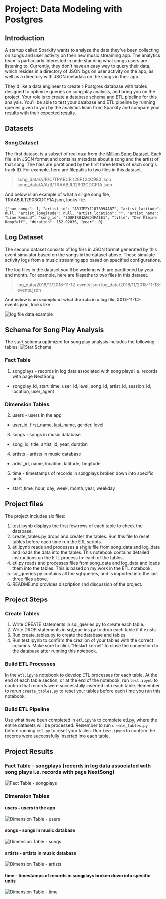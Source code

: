 # Project: Data Modeling with Postgres

## Introduction
A startup called Sparkify wants to analyze the data they've been collecting on songs and user activity on their new music streaming app. The analytics team is particularly interested in understanding what songs users are listening to. Currently, they don't have an easy way to query their data, which resides in a directory of JSON logs on user activity on the app, as well as a directory with JSON metadata on the songs in their app.

They'd like a data engineer to create a Postgres database with tables designed to optimize queries on song play analysis, and bring you on the project. Your role is to create a database schema and ETL pipeline for this analysis. You'll be able to test your database and ETL pipeline by running queries given to you by the analytics team from Sparkify and compare your results with their expected results.

## Datasets
### Song Dataset
The first dataset is a subset of real data from the [Million Song Dataset](https://labrosa.ee.columbia.edu/millionsong/). Each file is in JSON format and contains metadata about a song and the artist of that song. The files are partitioned by the first three letters of each song's track ID. For example, here are filepaths to two files in this dataset.

> song_data/A/B/C/TRABCEI128F424C983.json
> song_data/A/A/B/TRAABJL12903CDCF1A.json

And below is an example of what a single song file, TRAABJL12903CDCF1A.json, looks like.

`{"num_songs": 1, "artist_id": "ARJIE2Y1187B994AB7", "artist_latitude": null, "artist_longitude": null, "artist_location": "", "artist_name": "Line Renaud", "song_id": "SOUPIRU12A6D4FA1E1", "title": "Der Kleine Dompfaff", "duration": 152.92036, "year": 0}`

## Log Dataset

The second dataset consists of log files in JSON format generated by this event simulator based on the songs in the dataset above. These simulate activity logs from a music streaming app based on specified configurations.

The log files in the dataset you'll be working with are partitioned by year and month. For example, here are filepaths to two files in this dataset.

> log_data/2018/11/2018-11-12-events.json
> log_data/2018/11/2018-11-13-events.json

And below is an example of what the data in a log file, 2018-11-12-events.json, looks like.

![log file data example](https://video.udacity-data.com/topher/2019/February/5c6c15e9_log-data/log-data.png)

## Schema for Song Play Analysis
The start schema optimized for song play analysis includes the following tables:
![Star Schema](/tables_screenshot/Start_schema.jpg "Star Schema")

### Fact Table
1. songplays - records in log data associated with song plays i.e. records with page NextSong
 - songplay_id, start_time, user_id, level, song_id, artist_id, session_id, location, user_agent
 
### Dimension Tables
2. users - users in the app
 - user_id, first_name, last_name, gender, level
3. songs - songs in music database
 - song_id, title, artist_id, year, duration
4. artists - artists in music database
 - artist_id, name, location, latitude, longitude
5. time - timestamps of records in songplays broken down into specific units
 - start_time, hour, day, week, month, year, weekday

## Project files
The project includes six files:
1. test.ipynb displays the first few rows of each table to check the database.
2. create_tables.py drops and creates the tables. Run this file to reset tables before each time run the ETL scripts.
3. etl.ipynb reads and processes a single file from song_data and log_data and loads the data into the tables. This notebook contains detailed instructions on the ETL process for each of the tables.
4. etl.py reads and processes files from song_data and log_data and loads them into the tables. This is based on my work in the ETL notebook.
5. sql_queries.py contains all the sql queries, and is imported into the last three files above.
6. README.md provides discription and discussion of the project.

## Project Steps

### Create Tables
1. Write CREATE statements in sql_queries.py to create each table.
2. Write DROP statements in sql_queries.py to drop each table if it exists.
3. Run create_tables.py to create the database and tables.
4. Run test.ipynb to confirm the creation of your tables with the correct columns. Make sure to click "Restart kernel" to close the connection to the database after running this notebook.

### Build ETL Processes
In the `etl.ipynb` notebook to develop ETL processes for each table. At the end of each table section, or at the end of the notebook, run `test.ipynb` to confirm that records were successfully inserted into each table. Remember to rerun `create_tables.py` to reset your tables before each time you run this notebook.

### Build ETL Pipeline
Use what have been completed in `etl.ipynb` to complete etl.py, where the entire datasets will be processed. Remember to run `create_tables.py` before running `etl.py` to reset your tables. Run `test.ipynb` to confirm the records were successfully inserted into each table.

## Project Results
### Fact Table - songplays (records in log data associated with song plays i.e. records with page NextSong)
![Fact Table - songplays](/tables_screenshot/Songplays_table_screenshot.JPG "Fact Table - songplays")

### Dimension Tables
#### users - users in the app
![Dimension Table - users](/tables_screenshot/Users_table_screenshot.JPG "Dimension Table - users")

#### songs - songs in music database
![Dimension Table - songs](/tables_screenshot/Songs_table_screenshot.JPG "Dimension Table - songs")

#### artists - artists in music database
![Dimension Table - artists](/tables_screenshot/artists_table_screenshot.JPG "Dimension Table - artists")

#### time - timestamps of records in songplays broken down into specific units
![Dimension Table - time](/tables_screenshot/Time_table_screenshot.JPG "Dimension Table - time")

